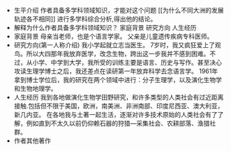 - 生平介绍
  作者具备多学科领域知识，才能对这个问题 [[为什么不同大洲的发展轨迹各不相同]] 进行多学科综合分析,得出他的结论。
- 解释为什么作者具备多学科领域知识？
  家庭背景
  研究方向
  人生经历
- 家庭背景
  母亲当老师，也是个语言学家。
  父亲是儿童遗传疾病专科医师。
- 研究方向(第一人称介绍)
  我小学起就立志当医生。
  7岁时，我又疯狂爱上了观鸟。所以大四那年我放弃医学，改念生物，跨出这一步我并不感到困难。不过，从小学、中学到大学，我所受的训练主要是语言、历史与写作。甚至决心攻读生理学博士之后，我还差点在读研第一年放弃科学去念语言学。
  1961年拿到博士学位后，我的研究在两个领域中进行：分子生理学，以及演化生物学和生物地理学。
- 人生经历
  我到各地做演化生物学田野研究，和许多类型的人类社会有过近距离接触.包括但不限于美国，欧洲，南美洲、非洲南部、印度尼西亚、澳大利亚，新几内亚。
  在各地我与土著一起生活，逐渐对许多技术原始的人类社会有了了解，例如直到不太久以前仍仰赖石器的狩猎—采集社会、农耕部落、渔猎社群。
- 作者其他著作